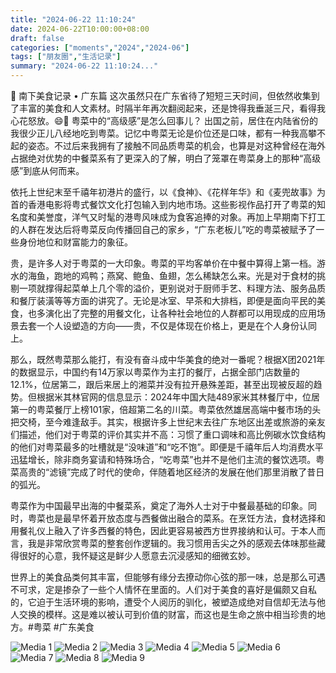 ```yaml
---
title: "2024-06-22 11:10:24"
date: 2024-06-22T10:00:00+08:00
draft: false
categories: ["moments","2024","2024-06"]
tags: ["朋友圈","生活记录"]
summary: "2024-06-22 11:10:24..."
---
```


🧭 南下美食记录 • 广东篇
​
这次​虽然只在广东省待了短短三天时间，但依然收集到了丰富的美食和人文素材。时隔半年再次翻阅起来，还是馋得我垂涎三尺，看得我心花怒放。😄
​
🧐 ​粤菜中的“高级感”是怎么回事儿？
​
出国之前，居住在内陆省份的我很少正儿八经地吃到粤菜。记忆中粤菜无论是价位还是口味，都有一种我高攀不起的姿态。不过后来我拥有了接触不同品质粤菜的机会，也算是对这种曾经在海外占据绝对优势的中餐菜系有了更深入的了解，明白了笼罩在粤菜身上的那种“高级感”到底从何而来。

依托上世纪末至千禧年初港片的盛行，以《食神》、《花样年华》和《麦兜故事》为首的香港电影将粤式餐饮文化打包输入到内地市场。这些影视作品打开了粤菜的知名度和美誉度，洋气又时髦的港粤风味成为食客追捧的对象。再加上早期南下打工的人群在发达后将粤菜反向传播回自己的家乡，“广东老板儿”吃的粤菜被赋予了一些身份地位和财富能力的象征。

贵，是许多人对于粤菜的一大印象。粤菜的平均客单价在中餐中算得上第一档。游水的海鱼，跑地的鸡鸭；燕窝、鲍鱼、鱼翅，怎么稀缺怎么来。光是对于食材的挑剔一项就撑得起菜单上几个零的溢价，更别说对于厨师手艺、料理方法、服务品质和餐厅装潢等等方面的讲究了。无论是冰室、早茶和大排档，即便是面向平民的美食，也多演化出了完整的用餐文化，让各种社会地位的人群都可以用现成的应用场景去套一个人设塑造的方向——贵，不仅是体现在价格上，更是在个人身份认同上。

那么，既然粤菜那么能打，有没有奋斗成中华美食的绝对一番呢？根据X团2021年的数据显示，中国约有14万家以粤菜作为主打的餐厅，占据全部门店数量的12.1%，位居第二，跟后来居上的湘菜并没有拉开悬殊差距，甚至出现被反超的趋势。但根据米其林官网的信息显示：2024年中国大陆489家米其林餐厅中，位居第一的粤菜餐厅上榜101家，倍超第二名的川菜。粤菜依然雄居高端中餐市场的头把交椅，至今难逢敌手。
​
其实，根据许多上世纪末去往广东地区出差或旅游的亲友们描述，他们对于粤菜的评价其实并不高：习惯了重口调味和高比例碳水饮食结构的他们对粤菜最多的吐槽就是“没味道”和“吃不饱”。即便是千禧年后人均消费水平迅猛增长，除非商务宴请和特殊场合，“吃粤菜”也并不是他们主流的餐饮选项。粤菜高贵的“滤镜”完成了时代的使命，伴随着地区经济的发展在他们那里消散了昔日的弧光。

​粤菜作为中国最早出海的中餐菜系，奠定了海外人士对于中餐最基础的印象。同时，粤菜也是最早怀着开放态度与西餐做出融合的菜系。在烹饪方法，食材选择和用餐礼仪上融入了许多西餐的特色，因此更容易被西方世界接纳和认可。于本人而言，我是非常欣赏粤菜的整套创作逻辑的。我习惯用舌尖之外的感观去体味那些藏得很好的心意，我怀疑这是鲜少人愿意去沉浸感知的细微玄妙。

世界上的美食品类何其丰富，但能够有缘分去撩动你心弦的那一味，总是那么可遇不可求，定是掺杂了一些个人情怀在里面的。人们对于美食的喜好是偏颇又自私的，它迫于生活环境的影响，遭受个人阅历的驯化，被塑造成绝对自信却无法与他人交换的模样。这是难以被认可到价值的财富，而这也是生命之旅中相当珍贵的地方。
​
​#粤菜
​#广东美食

![Media 1](/Moments/photos/2024-06-22/202406221110240.jpg)
![Media 2](/Moments/photos/2024-06-22/202406221110241.jpg)
![Media 3](/Moments/photos/2024-06-22/202406221110242.jpg)
![Media 4](/Moments/photos/2024-06-22/202406221110243.jpg)
![Media 5](/Moments/photos/2024-06-22/202406221110244.jpg)
![Media 6](/Moments/photos/2024-06-22/202406221110245.jpg)
![Media 7](/Moments/photos/2024-06-22/202406221110246.jpg)
![Media 8](/Moments/photos/2024-06-22/202406221110247.jpg)
![Media 9](/Moments/photos/2024-06-22/202406221110248.jpg)

